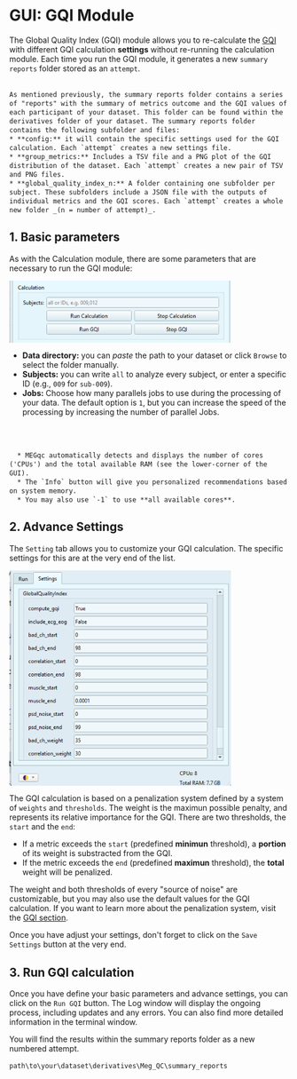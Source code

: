 # GUI: GQI Module

The Global Quality Index (GQI) module allows you to re-calculate the [GQI](../extra/gqi.md) with different GQI calculation **settings** without re-running the calculation module. Each time you run the GQI module, it generates a new `summary reports` folder stored as an `attempt`.  

```{dropdown} The Summary Reports (recap)

As mentioned previously, the summary reports folder contains a series of "reports" with the summary of metrics outcome and the GQI values of each participant of your dataset. This folder can be found within the derivatives folder of your dataset. The summary reports folder contains the following subfolder and files:
* **config:** it will contain the specific settings used for the GQI calculation. Each `attempt` creates a new settings file.
* **group_metrics:** Includes a TSV file and a PNG plot of the GQI distribution of the dataset. Each `attempt` creates a new pair of TSV and PNG files.
* **global_quality_index_n:** A folder containing one subfolder per subject. These subfolders include a JSON file with the outputs of individual metrics and the GQI scores. Each `attempt` creates a whole new folder _(n = number of attempt)_.

```
## 1. Basic parameters

As with the Calculation module, there are some parameters that are necessary to run the GQI module:

<img src="../static/gqi/gqi_gui.png" alt="gqi_gui" width="400px" align="center">

* **Data directory:** you can *paste* the path to your dataset or click `Browse` to select the folder manually.
* **Subjects:** you can write `all` to analyze every subject, or enter a specific ID (e.g., `009` for `sub-009`).
* **Jobs:** Choose how many parallels jobs to use during the processing of your data. The default option is `1`, but you can increase the speed of the processing by increasing the number of parallel Jobs.

<br>

```{dropdown} How do I know the right amount of parallel Jobs?

  * MEGqc automatically detects and displays the number of cores ('CPUs') and the total available RAM (see the lower-corner of the GUI).
  * The `Info` button will give you personalized recommendations based on system memory.
  * You may also use `-1` to use **all available cores**. 

```

## 2. Advance Settings
The `Setting` tab allows you to customize your GQI calculation. The specific settings for this are at the very end of the list. 


<img src="../static/gqi/gqi_settings.png" alt="gqi_settings" width="400px" align="center">


The GQI calculation is based on a penalization system defined by a system of `weights` and `thresholds`. The weight is the maximun possible penalty, and represents its relative importance for the GQI. There are two thresholds, the `start` and the `end`:
- If a metric exceeds the `start` (predefined **minimun** threshold), a **portion** of its weight is substracted from the GQI.
- If the metric exceeds the `end` (predefined **maximun** threshold), the **total** weight will be penalized.

The weight and both thresholds of every "source of noise" are customizable, but you may also use the default values for the GQI calculation. If you want to learn more about the penalization system, visit the [GQI section](../extra/gqi.md).

Once you have adjust your settings, don't forget to click on the `Save Settings` button at the very end.

## 3. Run GQI calculation
Once you have define your basic parameters and advance settings, you can click on the `Run GQI` button. The Log window will display the ongoing process, including updates and any errors. You can also find more detailed information in the terminal window.

You will find the results within the summary reports folder as a new numbered attempt.

```bash
path\to\your\dataset\derivatives\Meg_QC\summary_reports
```


